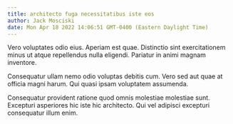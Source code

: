 ```yaml
---
title: architecto fuga necessitatibus iste eos
author: Jack Mosciski
date: Mon Apr 18 2022 14:06:51 GMT-0400 (Eastern Daylight Time)
---
```

Vero voluptates odio eius. Aperiam est quae. Distinctio sint exercitationem minus ut atque repellendus nulla eligendi. Pariatur in animi magnam inventore.

 Consequatur ullam nemo odio voluptas debitis cum. Vero sed aut quae at officia magni harum. Qui quasi ipsam voluptatem assumenda.

 Consequatur provident ratione quod omnis molestiae molestiae sunt. Excepturi asperiores hic iste hic architecto. Qui vel adipisci excepturi consequatur illum enim.